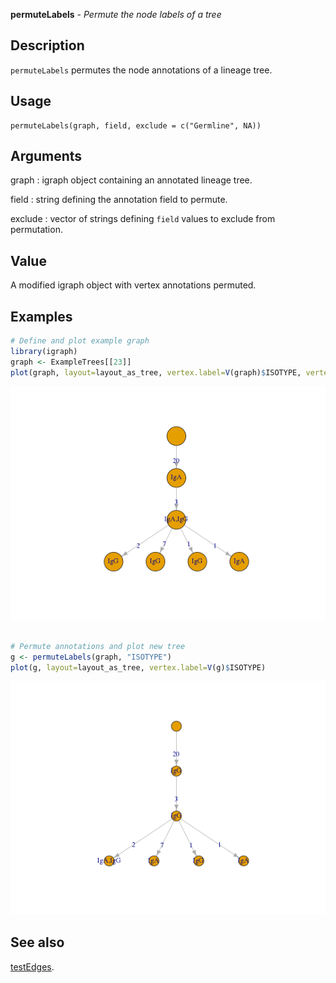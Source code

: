 





**permuteLabels** - *Permute the node labels of a tree*

Description
--------------------

`permuteLabels` permutes the node annotations of a lineage tree.


Usage
--------------------
```
permuteLabels(graph, field, exclude = c("Germline", NA))
```

Arguments
-------------------

graph
:   igraph object containing an annotated lineage tree.

field
:   string defining the annotation field to permute.

exclude
:   vector of strings defining `field` values to exclude 
from permutation.



Value
-------------------

A modified igraph object with vertex annotations permuted.



Examples
-------------------

```R
# Define and plot example graph
library(igraph)
graph <- ExampleTrees[[23]]
plot(graph, layout=layout_as_tree, vertex.label=V(graph)$ISOTYPE, vertex.size=30)

```

![2](permuteLabels-2.png)

```R

# Permute annotations and plot new tree
g <- permuteLabels(graph, "ISOTYPE")
plot(g, layout=layout_as_tree, vertex.label=V(g)$ISOTYPE)
```

![4](permuteLabels-4.png)


See also
-------------------

[testEdges](testEdges.md).



